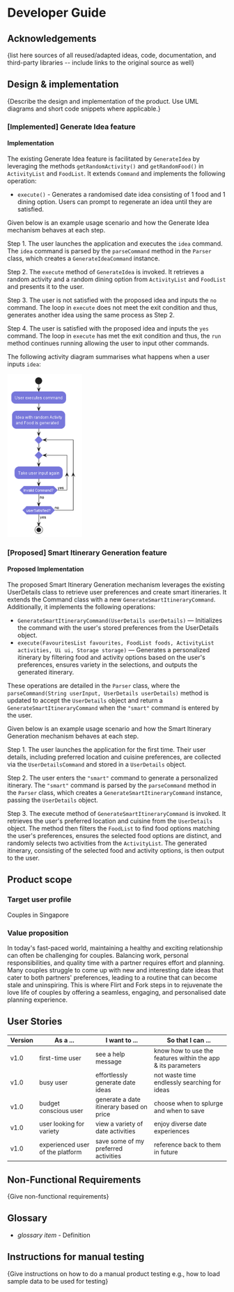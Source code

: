 # Developer Guide

## Acknowledgements

{list here sources of all reused/adapted ideas, code, documentation, and third-party libraries -- include links to the original source as well}

## Design & implementation

{Describe the design and implementation of the product. Use UML diagrams and short code snippets where applicable.}

### [Implemented] Generate Idea feature

#### Implementation

The existing Generate Idea feature is facilitated by `GenerateIdea` by leveraging the methods `getRandomActivity()` and `getRandomFood()` in `ActivityList` and `FoodList`. It extends `Command` and implements the following operation:

- `execute()` - Generates a randomised date idea consisting of 1 food and 1 dining option. Users can prompt to regenerate an idea until they are satisfied.

Given below is an example usage scenario and how the Generate Idea mechanism behaves at each step.

Step 1. The user launches the application and executes the `idea` command. The `idea` command is parsed by the `parseCommand` method in the `Parser` class, which creates a `GenerateIdeaCommand` instance.

Step 2. The `execute` method of `GenerateIdea` is invoked. It retrieves a random activity and a random dining option from `ActivityList` and `FoodList` and presents it to the user.

Step 3. The user is not satisfied with the proposed idea and inputs the `no` command. The loop in `execute` does not meet the exit condition and thus, generates another idea using the same process as Step 2.

Step 4. The user is satisfied with the proposed idea and inputs the `yes` command. The loop in `execute` has met the exit condition and thus, the `run` method continues running allowing the user to input other commands.

The following activity diagram summarises what happens when a user inputs `idea`:

<img src="images/GenerateIdeaActivityDiagram.png" height = "375">

### [Proposed] Smart Itinerary Generation feature

#### Proposed Implementation
The proposed Smart Itinerary Generation mechanism leverages the existing UserDetails class to retrieve user preferences and create smart itineraries. It extends the Command class with a new ```GenerateSmartItineraryCommand```. Additionally, it implements the following operations:
- ```GenerateSmartItineraryCommand(UserDetails userDetails)``` — Initializes the command with the user's stored preferences from the UserDetails object.
- ```execute(FavouritesList favourites, FoodList foods, ActivityList activities, Ui ui, Storage storage)``` — Generates a personalized itinerary by filtering food and activity options based on the user's preferences, ensures variety in the selections, and outputs the generated itinerary.

These operations are detailed in the ```Parser``` class, where the ```parseCommand(String userInput, UserDetails userDetails)``` method is updated to accept the ```UserDetails``` object and return a ```GenerateSmartItineraryCommand``` when the `"smart"` command is entered by the user.

Given below is an example usage scenario and how the Smart Itinerary Generation mechanism behaves at each step.

Step 1. The user launches the application for the first time. Their user details, including preferred location and cuisine preferences, are collected via the ```UserDetailsCommand``` and stored in a ```UserDetails``` object.

Step 2. The user enters the `"smart"` command to generate a personalized itinerary. The `"smart"` command is parsed by the ```parseCommand``` method in the ```Parser``` class, which creates a ```GenerateSmartItineraryCommand``` instance, passing the ```UserDetails``` object.

Step 3. The execute method of ```GenerateSmartItineraryCommand``` is invoked. It retrieves the user's preferred location and cuisine from the ```UserDetails``` object. The method then filters the ```FoodList``` to find food options matching the user's preferences, ensures the selected food options are distinct, and randomly selects two activities from the ```ActivityList```. The generated itinerary, consisting of the selected food and activity options, is then output to the user.

## Product scope
### Target user profile

Couples in Singapore

### Value proposition

In today's fast-paced world, maintaining a healthy and exciting relationship can often be challenging for couples. Balancing work, personal responsibilities, and quality time with a partner requires effort and planning. Many couples struggle to come up with new and interesting date ideas that cater to both partners' preferences, leading to a routine that can become stale and uninspiring. This is where Flirt and Fork steps in to rejuvenate the love life of couples by offering a seamless, engaging, and personalised date planning experience.

## User Stories

|Version| As a ... | I want to ... | So that I can ...|
|--------|----------|---------------|------------------|
|v1.0|first-time user|see a help message|know how to use the features within the app & its parameters|
|v1.0|busy user|effortlessly generate date ideas|not waste time endlessly searching for ideas|
|v1.0|budget conscious user|generate a date itinerary based on price|choose when to splurge and when to save|
|v1.0|user looking for variety|view a variety of date activities|enjoy diverse date experiences|
|v1.0|experienced user of the platform|save some of my preferred activities|reference back to them in future|

## Non-Functional Requirements

{Give non-functional requirements}

## Glossary

* *glossary item* - Definition

## Instructions for manual testing

{Give instructions on how to do a manual product testing e.g., how to load sample data to be used for testing}
